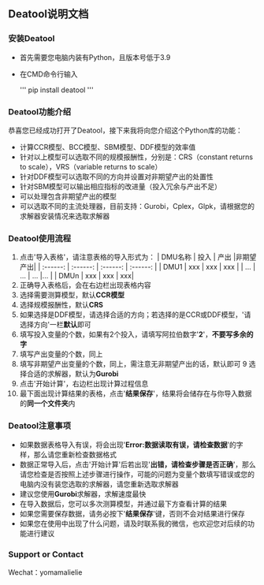 
## Deatool说明文档

### 安装Deatool
- 首先需要您电脑内装有Python，且版本号低于3.9
- 在CMD命令行输入

    '''
    pip install deatool
    '''

### Deatool功能介绍

恭喜您已经成功打开了Deatool，接下来我将向您介绍这个Python库的功能：

- 计算CCR模型、BCC模型、SBM模型、DDF模型的效率值
- 针对以上模型可以选取不同的规模报酬性，分别是：CRS（constant returns to scale），VRS（variable returns to scale）
- 针对DDF模型可以选取不同的方向并设置对非期望产出的处置性
- 针对SBM模型可以输出相应指标的改进量（投入冗余与产出不足）
- 可以处理包含非期望产出的模型
- 可以选取不同的主流处理器，目前支持：Gurobi，Cplex，Glpk，请根据您的求解器安装情况来选取求解器


### Deatool使用流程

1. 点击'导入表格'，请注意表格的导入形式为：
| DMU名称 | 投入 | 产出 |非期望产出|
| :------: | :------: | :------: | :------: |
| DMU1 | xxx | xxx | xxx |
| ... | ... | ... |... |
| DMUn | xxx | xxx | xxx|
2. 正确导入表格后，会在右边栏出现表格内容
3. 选择需要测算模型，默认**CCR模型**
4. 选择规模报酬性，默认**CRS**
5. 如果选择是DDF模型，请选择合适的方向；若选择的是CCR或DDF模型，'请选择方向'一栏**默认**即可
6. 填写投入变量的个数，如果有2个投入，请填写阿拉伯数字'**2**'，**不要写多余的字**
7. 填写产出变量的个数，同上
8. 填写非期望产出变量的个数，同上，需注意无非期望产出的话，默认即可
9 选择合适的求解器，默认为**Gurobi**
10. 点击'开始计算'，右边栏出现计算过程信息
11. 最下面出现计算结果的表格，点击'**结果保存**'，结果将会储存在与你导入数据的**同一个文件夹**内

### Deatool注意事项

- 如果数据表格导入有误，将会出现'**Error:数据读取有误，请检查数据**'的字样，那么请您重新检查数据格式
- 数据正常导入后，点击'开始计算'后若出现'**出错，请检查步骤是否正确**'，那么请您检查是否按照上述步骤进行操作，可能的问题为变量个数填写错误或您的电脑内没有装您选取的求解器，请您重新选取求解器
- 建议您使用**Gurobi**求解器，求解速度最快
- 在导入数据后，您可以多次测算模型，并通过最下方查看计算的结果
- 如果您需要保存数据，请务必按下'**结果保存**'键，否则不会对结果进行保存
- 如果您在使用中出现了什么问题，请及时联系我的微信，也欢迎您对后续的功能进行建议

### Support or Contact
Wechat：yomamalielie
